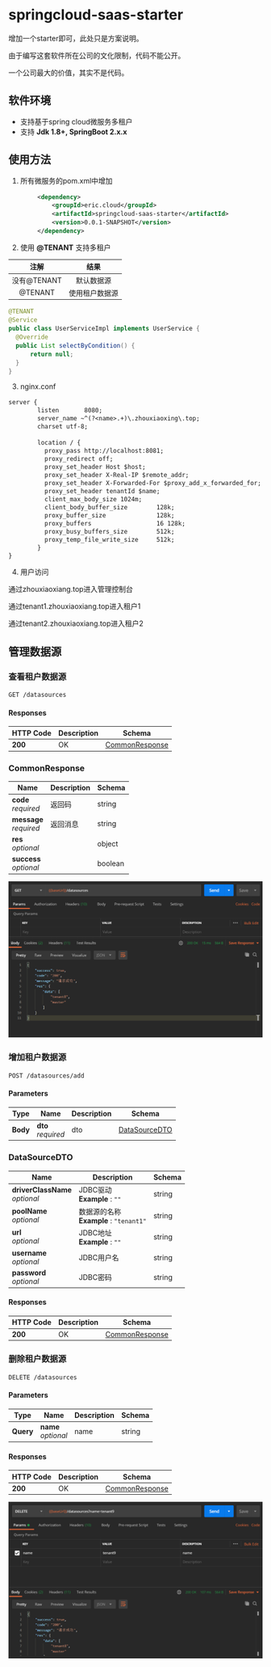 # springcloud-saas-starter

  增加一个starter即可，此处只是方案说明。

  由于编写这套软件所在公司的文化限制，代码不能公开。

  一个公司最大的价值，其实不是代码。

## 软件环境

- 支持基于spring cloud微服务多租户
- 支持 **Jdk 1.8+, SpringBoot 2.x.x**

## 使用方法

1. 所有微服务的pom.xml中增加

```xml
        <dependency>
            <groupId>eric.cloud</groupId>
            <artifactId>springcloud-saas-starter</artifactId>
            <version>0.0.1-SNAPSHOT</version>
        </dependency>
```

2. 使用 **@TENANT** 支持多租户

|       注解        |         结果         |
| :---------------: | :-----------------:  |
|    没有@TENANT    |     默认数据源       |
|    @TENANT       |    使用租户数据源     |

```java
@TENANT 
@Service
public class UserServiceImpl implements UserService {
  @Override
  public List selectByCondition() {
      return null;
  }
}
```

3. nginx.conf

```nginx
server {
        listen       8080;
        server_name ~^(?<name>.+)\.zhouxiaoxing\.top;
        charset utf-8;
    
        location / {
          proxy_pass http://localhost:8081;
          proxy_redirect off;
          proxy_set_header Host $host;
          proxy_set_header X-Real-IP $remote_addr;
          proxy_set_header X-Forwarded-For $proxy_add_x_forwarded_for;
          proxy_set_header tenantId $name;
          client_max_body_size 1024m;
          client_body_buffer_size        128k;
          proxy_buffer_size              128k;
          proxy_buffers                  16 128k;
          proxy_busy_buffers_size        512k;
          proxy_temp_file_write_size     512k;
        }
}
```

4. 用户访问

  通过zhouxiaoxiang.top进入管理控制台

  通过tenant1.zhouxiaoxiang.top进入租户1

  通过tenant2.zhouxiaoxiang.top进入租户2


## 管理数据源

### 查看租户数据源

```
GET /datasources
```

#### Responses

|HTTP Code|Description|Schema|
|---|---|---|
|**200**|OK|[CommonResponse](#commonresponse)|

<a name="commonresponse"></a>
### CommonResponse

|Name|Description|Schema|
|---|---|---|
|**code**  <br>*required*|返回码|string|
|**message**  <br>*required*|返回消息|string|
|**res**  <br>*optional*||object|
|**success**  <br>*optional*||boolean|

![](images/all.png)

### 增加租户数据源

```
POST /datasources/add
```

#### Parameters

|Type|Name|Description|Schema|
|---|---|---|---|
|**Body**|**dto**  <br>*required*|dto|[DataSourceDTO](#datasourcedto)|

<a name="datasourcedto"></a>
### DataSourceDTO

|Name|Description|Schema|
|---|---|---|
|**driverClassName**  <br>*optional*|JDBC驱动  <br>**Example** : `""`|string|
|**poolName**  <br>*optional*|数据源的名称  <br>**Example** : `"tenant1"`|string|
|**url**  <br>*optional*|JDBC地址  <br>**Example** : `""`|string|
|**username**  <br>*optional*|JDBC用户名|string|
|**password**  <br>*optional*|JDBC密码|string|

#### Responses

|HTTP Code|Description|Schema|
|---|---|---|
|**200**|OK|[CommonResponse](#commonresponse)|

### 删除租户数据源

```
DELETE /datasources
```

#### Parameters

|Type|Name|Description|Schema|
|---|---|---|---|
|**Query**|**name**  <br>*optional*|name|string|

#### Responses

|HTTP Code|Description|Schema|
|---|---|---|
|**200**|OK|[CommonResponse](#commonresponse)|

![](images/delete.png)

```
